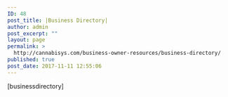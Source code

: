 ```yaml
---
ID: 48
post_title: |Business Directory|
author: admin
post_excerpt: ""
layout: page
permalink: >
  http://cannabisys.com/business-owner-resources/business-directory/
published: true
post_date: 2017-11-11 12:55:06
---
```

[businessdirectory]